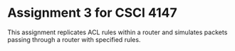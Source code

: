 # Assignment 3 for CSCI 4147

This assignment replicates ACL rules within a router and simulates packets 
passing through a router with specified rules.
